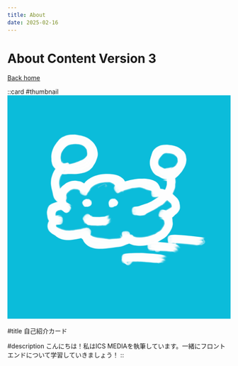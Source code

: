 ```yaml
---
title: About
date: 2025-02-16
---
```


# About Content Version 3

[Back home](/)

::card
#thumbnail
![profile.png](/profile.png)

#title
自己紹介カード

#description
こんにちは！私はICS MEDIAを執筆しています。一緒にフロントエンドについて学習していきましょう！
::
